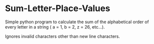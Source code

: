 # Sum-Letter-Place-Values
Simple python program to calculate the sum of the alphabetical order of every letter in a string ( a = 1, b = 2, z = 26, etc...).

Ignores invalid characters other than new line characters.
